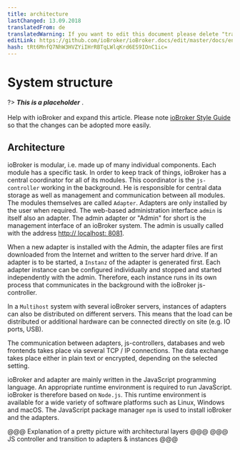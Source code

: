 ```yaml
---
title: architecture
lastChanged: 13.09.2018
translatedFrom: de
translatedWarning: If you want to edit this document please delete "translatedFrom" field, elsewise this document will be translated automatically again
editLink: https://github.com/ioBroker/ioBroker.docs/edit/master/docs/en/basics/architecture.md
hash: tRt6MnfQ7NhW3HVZYiIHrRBTqLWlqKrd6ES9IOnC1ic=
---
```

# System structure
?> ***This is a placeholder*** .<br><br> Help with ioBroker and expand this article. Please note [ioBroker Style Guide](https://www.iobroker.net/#de/documentation/community/styleguidedoc.md) so that the changes can be adopted more easily.

## Architecture
ioBroker is modular, i.e. made up of many individual components. Each module has a specific task. In order to keep track of things, ioBroker has a central coordinator for all of its modules. This coordinator is the `js-controller` working in the background. He is responsible for central data storage as well as management and communication between all modules. The modules themselves are called `Adapter`. Adapters are only installed by the user when required. The web-based administration interface `admin` is itself also an adapter. The admin adapter or "Admin" for short is the management interface of an ioBroker system. The admin is usually called with the address [http:// localhost: 8081](http://localhost:8081).

When a new adapter is installed with the Admin, the adapter files are first downloaded from the Internet and written to the server hard drive. If an adapter is to be started, a `Instanz` of the adapter is generated first. Each adapter instance can be configured individually and stopped and started independently with the admin. Therefore, each instance runs in its own process that communicates in the background with the ioBroker js-controller.

In a `Multihost` system with several ioBroker servers, instances of adapters can also be distributed on different servers. This means that the load can be distributed or additional hardware can be connected directly on site (e.g. IO ports, USB).

The communication between adapters, js-controllers, databases and web frontends takes place via several TCP / IP connections. The data exchange takes place either in plain text or encrypted, depending on the selected setting.

ioBroker and adapter are mainly written in the JavaScript programming language. An appropriate runtime environment is required to run JavaScript. ioBroker is therefore based on `Node.js`. This runtime environment is available for a wide variety of software platforms such as Linux, Windows and macOS. The JavaScript package manager `npm` is used to install ioBroker and the adapters.

@@@ Explanation of a pretty picture with architectural layers @@@ @@@ JS controller and transition to adapters & instances @@@